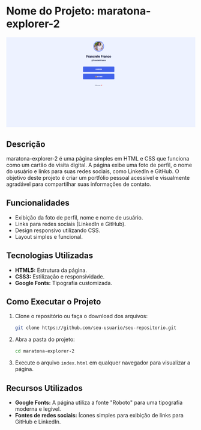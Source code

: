 # Nome do Projeto:  maratona-explorer-2

![Imagem do projeto](./images/assets/image.png)


## Descrição

  maratona-explorer-2 é uma página simples em HTML e CSS que funciona como um cartão de visita digital. A página exibe uma foto de perfil, o nome do usuário e links para suas redes sociais, como LinkedIn e GitHub. O objetivo deste projeto é criar um portfólio pessoal acessível e visualmente agradável para compartilhar suas informações de contato.

## Funcionalidades

- Exibição da foto de perfil, nome e nome de usuário.
- Links para redes sociais (LinkedIn e GitHub).
- Design responsivo utilizando CSS.
- Layout simples e funcional.

## Tecnologias Utilizadas

- **HTML5:** Estrutura da página.
- **CSS3:** Estilização e responsividade.
- **Google Fonts:** Tipografia customizada.

## Como Executar o Projeto

1. Clone o repositório ou faça o download dos arquivos:

   ```bash
   git clone https://github.com/seu-usuario/seu-repositorio.git
   ```

2. Abra a pasta do projeto:

   ```bash
   cd maratona-explorer-2
   ```

3. Execute o arquivo `index.html` em qualquer navegador para visualizar a página.



## Recursos Utilizados

- **Google Fonts:** A página utiliza a fonte "Roboto" para uma tipografia moderna e legível.
- **Fontes de redes sociais:** Ícones simples para exibição de links para GitHub e LinkedIn.


